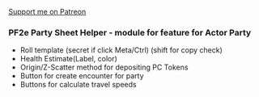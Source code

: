 [Support me on Patreon](https://www.patreon.com/reyzor1991)

### PF2e Party Sheet Helper - module for feature for Actor Party

- Roll template (secret if click Meta/Ctrl) (shift for copy check)
- Health Estimate(Label, color)
- Origin/Z-Scatter method for depositing PC Tokens
- Button for create encounter for party
- Buttons for calculate travel speeds